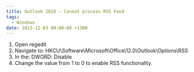```yaml
---
title: Outlook 2010 – Cannot process RSS Feed
tags:
  - Windows
date: 2013-12-03 00:00:00 +1300
---
```


  1. Open regedit
  1. Navigate to: HKCU\Software\Microsoft\Office\12.0\Outlook\Options\RSS
  1. In the: DWORD: Disable
  1. Change the value from 1 to 0 to enable RSS functionality.
